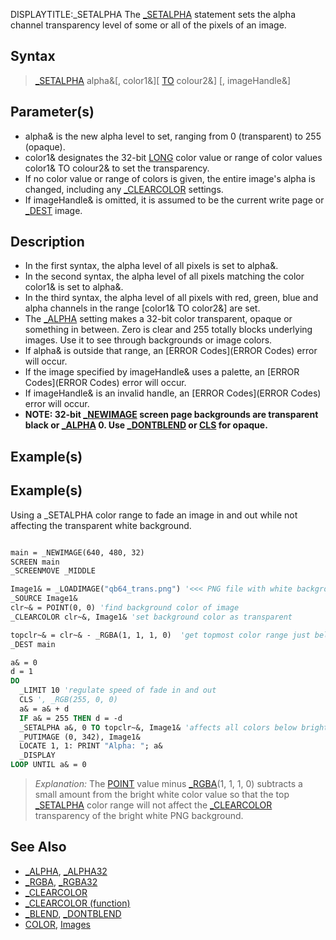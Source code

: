 DISPLAYTITLE:_SETALPHA
The [_SETALPHA](_SETALPHA) statement sets the alpha channel transparency level of some or all of the pixels of an image.


## Syntax

>  [_SETALPHA](_SETALPHA) alpha&[, color1&][ [TO](TO) colour2&] [, imageHandle&]


## Parameter(s)

* alpha& is the new alpha level to set, ranging from 0 (transparent) to 255 (opaque).
* color1& designates the 32-bit [LONG](LONG) color value or range of color values color1& TO colour2& to set the transparency. 
* If no color value or range of colors is given, the entire image's alpha is changed, including any [_CLEARCOLOR](_CLEARCOLOR) settings.
* If imageHandle& is omitted, it is assumed to be the current write page or [_DEST](_DEST) image.


## Description

* In the first syntax, the alpha level of all pixels is set to alpha&.
* In the second syntax, the alpha level of all pixels matching the color color1& is set to alpha&.
* In the third syntax, the alpha level of all pixels with red, green, blue and alpha channels in the range [color1& TO color2&] are set.
* The [_ALPHA](_ALPHA) setting makes a 32-bit color transparent, opaque or something in between. Zero is clear and 255 totally blocks underlying images. Use it to see through backgrounds or image colors.
* If alpha& is outside that range, an [ERROR Codes](ERROR Codes) error will occur.
* If the image specified by imageHandle& uses a palette, an [ERROR Codes](ERROR Codes) error will occur.
* If imageHandle& is an invalid handle, an [ERROR Codes](ERROR Codes) error will occur.
* **NOTE: 32-bit [_NEWIMAGE](_NEWIMAGE) screen page backgrounds are transparent black or [_ALPHA](_ALPHA) 0. Use [_DONTBLEND](_DONTBLEND) or [CLS](CLS) for opaque.**


## Example(s)

## Example(s)
 Using a _SETALPHA color range to fade an image in and out while not affecting the transparent white background.

```vb

main = _NEWIMAGE(640, 480, 32) 
SCREEN main
_SCREENMOVE _MIDDLE

Image1& = _LOADIMAGE("qb64_trans.png") '<<< PNG file with white background to hide
_SOURCE Image1&
clr~& = POINT(0, 0) 'find background color of image
_CLEARCOLOR clr~&, Image1& 'set background color as transparent

topclr~& = clr~& - _RGBA(1, 1, 1, 0)  'get topmost color range just below full white
_DEST main

a& = 0
d = 1
DO
  _LIMIT 10 'regulate speed of fade in and out
  CLS ', _RGB(255, 0, 0)
  a& = a& + d
  IF a& = 255 THEN d = -d
  _SETALPHA a&, 0 TO topclr~&, Image1& 'affects all colors below bright white
  _PUTIMAGE (0, 342), Image1& 
  LOCATE 1, 1: PRINT "Alpha: "; a&
  _DISPLAY
LOOP UNTIL a& = 0 

```
>  *Explanation:* The [POINT](POINT) value minus [_RGBA](_RGBA)(1, 1, 1, 0) subtracts a small amount from the bright white color value so that the top [_SETALPHA](_SETALPHA) color range will not affect the [_CLEARCOLOR](_CLEARCOLOR) transparency of the bright white PNG background.


## See Also

* [_ALPHA](_ALPHA), [_ALPHA32](_ALPHA32)
* [_RGBA](_RGBA), [_RGBA32](_RGBA32)
* [_CLEARCOLOR](_CLEARCOLOR)
* [_CLEARCOLOR (function)](_CLEARCOLOR (function))
* [_BLEND](_BLEND), [_DONTBLEND](_DONTBLEND) 
* [COLOR](COLOR), [Images](Images)




